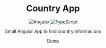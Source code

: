 <div align="center">

# Country App
  
![Angular](https://img.shields.io/badge/angular-%23DD0031.svg?style=for-the-badge&logo=angular&logoColor=white) ![TypeScript](https://img.shields.io/badge/typescript-%23007ACC.svg?style=for-the-badge&logo=typescript&logoColor=white)

Small Angular App to find country informacions

<a href="https://angular-country-app.netlify.app/">Demo</a>

</div>
